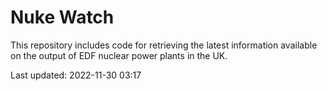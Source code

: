 # Nuke Watch

This repository includes code for retrieving the latest information available on the output of EDF nuclear power plants in the UK.

Last updated: 2022-11-30 03:17